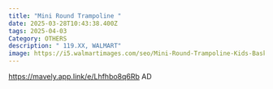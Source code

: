 ```yaml
---
title: "Mini Round Trampoline "
date: 2025-03-28T10:43:38.400Z
tags: 2025-04-03
Category: OTHERS
description: " 119.XX, WALMART"
image: https://i5.walmartimages.com/seo/Mini-Round-Trampoline-Kids-Basketball-Hoop-SEGMART-55-Indoor-Outdoor-Toddler-Trampoline-Enclosure-Net-Swing-Sandbag-Ring-Ocean-Balls-Small-Trampoline_6eefb21d-8b87-448b-994c-f6f66e122e91.fbe38d3515c6d434131fd317bf174115.jpeg?odnHeight=2000&odnWidth=2000&odnBg=FFFFFF
---
```



https://mavely.app.link/e/Lhfhbo8q6Rb    AD